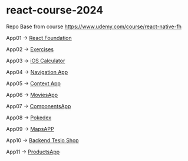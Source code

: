 # react-course-2024

Repo Base from course https://www.udemy.com/course/react-native-fh

App01 -> [React Foundation](https://github.com/mcezzare/react-course-2024)

App02 -> [Exercises](https://github.com/mcezzare/react-course-2024-02)

App03 -> [iOS Calculator](https://github.com/mcezzare/mcezzare-react-course-2024-03)

App04 -> [Navigation App](https://github.com/mcezzare/react-course-2024-04)

App05 -> [Context App](https://github.com/mcezzare/react-course-2024-05)

App06 -> [MoviesApp](https://github.com/mcezzare/mcezzare-react-course-2024-06)

App07 -> [ComponentsApp](https://github.com/mcezzare/mcezzare-react-course-2024-07)

App08 -> [Pokedex](https://github.com/mcezzare/mcezzare-react-course-2024-08)

App09 -> [MapsAPP](https://github.com/mcezzare/mcezzare-react-course-2024-09) 

App10 -> [Backend Teslo Shop](https://github.com/Klerith/tesloshop-backend)

App11 -> [ProductsApp](https://github.com/mcezzare/mcezzare-react-course-2024-11)
